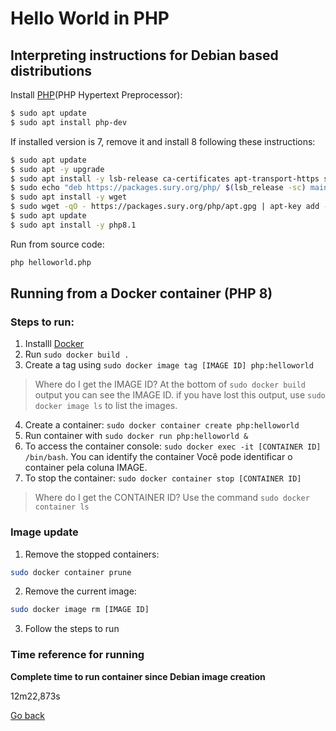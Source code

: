 # Hello World in PHP

## Interpreting instructions for Debian based distributions

Install [PHP](https://www.php.net)(PHP Hypertext Preprocessor):

```bash
$ sudo apt update
$ sudo apt install php-dev
```

If installed version is 7, remove it and install 8 following these instructions:

```bash
$ sudo apt update
$ sudo apt -y upgrade
$ sudo apt install -y lsb-release ca-certificates apt-transport-https software-properties-common gnupg2
$ sudo echo "deb https://packages.sury.org/php/ $(lsb_release -sc) main" | tee /etc/apt/sources.list.d/sury-php.list
$ sudo apt install -y wget
$ sudo wget -qO - https://packages.sury.org/php/apt.gpg | apt-key add -
$ sudo apt update 
$ sudo apt install -y php8.1
```

Run from source code:

```bash
php helloworld.php
```

## Running from a Docker container (PHP 8)

### Steps to run:

1. Installl [Docker](https://www.docker.com)
2. Run `sudo docker build .`
3. Create a tag using `sudo docker image tag [IMAGE ID] php:helloworld`

> Where do I get the IMAGE ID? At the bottom of `sudo docker build` output you can see the IMAGE ID. if you have lost this output, use `sudo docker image ls` to list the images.

4. Create a container: `sudo docker container create php:helloworld`
5. Run container with `sudo docker run php:helloworld &`
6. To access the container console: `sudo docker exec -it [CONTAINER ID] /bin/bash`. You can identify the container Você pode identificar o container pela coluna IMAGE.
7. To stop the container: `sudo docker container stop [CONTAINER ID]`

> Where do I get the CONTAINER ID? Use the command `sudo docker container ls` 

### Image update

1. Remove the stopped containers:

```bash
sudo docker container prune
```

2. Remove the current image:

```bash
sudo docker image rm [IMAGE ID]
```

3. Follow the steps to run

### Time reference for running

**Complete time to run container since Debian image creation**

12m22,873s

[Go back](../README.md)
